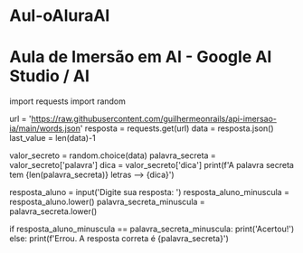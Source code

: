 # Aul-oAluraAI
# Aula de Imersão em AI - Google AI Studio / AI


import requests
import random

url = 'https://raw.githubusercontent.com/guilhermeonrails/api-imersao-ia/main/words.json'
resposta = requests.get(url)
data = resposta.json()
last_value = len(data)-1

valor_secreto = random.choice(data)
palavra_secreta = valor_secreto['palavra']
dica = valor_secreto['dica']
print(f'A palavra secreta tem {len(palavra_secreta)} letras --> {dica}')

resposta_aluno = input('Digite sua resposta: ')
resposta_aluno_minuscula = resposta_aluno.lower()
palavra_secreta_minuscula = palavra_secreta.lower()

if resposta_aluno_minuscula == palavra_secreta_minuscula:
    print('Acertou!')
else:
    print(f'Errou. A resposta correta é {palavra_secreta}')
